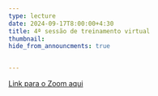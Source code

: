 ```yaml
---
type: lecture
date: 2024-09-17T8:00:00+4:30
title: 4ª sessão de treinamento virtual
thumbnail:
hide_from_announcments: true


---
```

[Link para o Zoom aqui](https://cornell.zoom.us/j/96720855717?pwd=Q1pFL0VCdTUrVTF5V3hYNmJZU00rZz09)
